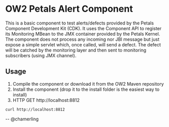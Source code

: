 # OW2 Petals Alert Component

This is a basic component to test alerts/defects provided by the Petals Component Development Kit (CDK).
It uses the Component API to register its Monitoring MBean to the JMX container provided by the Petals Kernel.
The component does not process any incoming nor JBI message but just expose a simple servlet which, once called, will send a defect. The defect will be catched by the monitoring layer and then sent to monitoring subscribers (using JMX channel).

## Usage

1. Compile the component or download it from the OW2 Maven repository
2. Install the component (drop it to the install folder is the easiest way to install)
3. HTTP GET http://localhost:8812

```
curl http://localhost:8812
```

--
@chamerling
